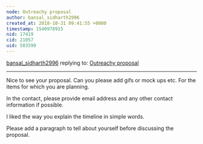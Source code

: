 ```yaml
---
node: Outreachy proposal
author: bansal_sidharth2996
created_at: 2018-10-31 09:41:55 +0000
timestamp: 1540978915
nid: 17419
cid: 21057
uid: 503599
---
```




[bansal_sidharth2996](../profile/bansal_sidharth2996) replying to: [Outreachy proposal](../notes/quinn-codes-synthesis/10-29-2018/outreachy-proposal)

----
Nice to see your proposal.
Can you please add gifs or mock ups etc. For the items for which you are planning.

In the contact, please provide email address and any other contact information if possible.

I liked the way you explain the timeline in simple words.

Please add a paragraph to tell about yourself before discussing the proposal.
